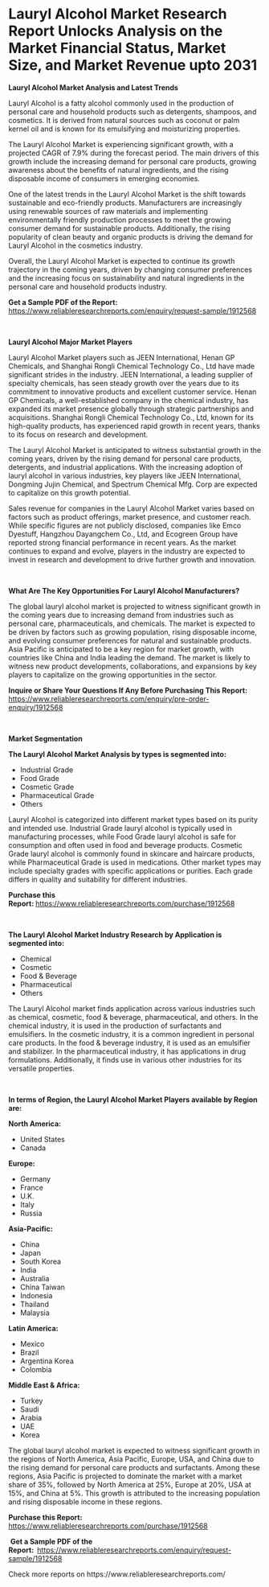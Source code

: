 <p><h1>Lauryl Alcohol Market Research Report Unlocks Analysis on the Market Financial Status, Market Size, and Market Revenue upto 2031</h1></p><p><strong>Lauryl Alcohol Market Analysis and Latest Trends</strong></p>
<p><p>Lauryl Alcohol is a fatty alcohol commonly used in the production of personal care and household products such as detergents, shampoos, and cosmetics. It is derived from natural sources such as coconut or palm kernel oil and is known for its emulsifying and moisturizing properties.</p><p>The Lauryl Alcohol Market is experiencing significant growth, with a projected CAGR of 7.9% during the forecast period. The main drivers of this growth include the increasing demand for personal care products, growing awareness about the benefits of natural ingredients, and the rising disposable income of consumers in emerging economies.</p><p>One of the latest trends in the Lauryl Alcohol Market is the shift towards sustainable and eco-friendly products. Manufacturers are increasingly using renewable sources of raw materials and implementing environmentally friendly production processes to meet the growing consumer demand for sustainable products. Additionally, the rising popularity of clean beauty and organic products is driving the demand for Lauryl Alcohol in the cosmetics industry.</p><p>Overall, the Lauryl Alcohol Market is expected to continue its growth trajectory in the coming years, driven by changing consumer preferences and the increasing focus on sustainability and natural ingredients in the personal care and household products industry.</p></p>
<p><strong>Get a Sample PDF of the Report:&nbsp;</strong> <a href="https://www.reliableresearchreports.com/enquiry/request-sample/1912568">https://www.reliableresearchreports.com/enquiry/request-sample/1912568</a></p>
<p>&nbsp;</p>
<p><strong>Lauryl Alcohol Major Market Players</strong></p>
<p><p>Lauryl Alcohol Market players such as JEEN International, Henan GP Chemicals, and Shanghai Rongli Chemical Technology Co., Ltd have made significant strides in the industry. JEEN International, a leading supplier of specialty chemicals, has seen steady growth over the years due to its commitment to innovative products and excellent customer service. Henan GP Chemicals, a well-established company in the chemical industry, has expanded its market presence globally through strategic partnerships and acquisitions. Shanghai Rongli Chemical Technology Co., Ltd, known for its high-quality products, has experienced rapid growth in recent years, thanks to its focus on research and development.</p><p>The Lauryl Alcohol Market is anticipated to witness substantial growth in the coming years, driven by the rising demand for personal care products, detergents, and industrial applications. With the increasing adoption of lauryl alcohol in various industries, key players like JEEN International, Dongming Jujin Chemical, and Spectrum Chemical Mfg. Corp are expected to capitalize on this growth potential.</p><p>Sales revenue for companies in the Lauryl Alcohol Market varies based on factors such as product offerings, market presence, and customer reach. While specific figures are not publicly disclosed, companies like Emco Dyestuff, Hangzhou Dayangchem Co., Ltd, and Ecogreen Group have reported strong financial performance in recent years. As the market continues to expand and evolve, players in the industry are expected to invest in research and development to drive further growth and innovation.</p></p>
<p>&nbsp;</p>
<p><strong>What Are The Key Opportunities For Lauryl Alcohol Manufacturers?</strong></p>
<p><p>The global lauryl alcohol market is projected to witness significant growth in the coming years due to increasing demand from industries such as personal care, pharmaceuticals, and chemicals. The market is expected to be driven by factors such as growing population, rising disposable income, and evolving consumer preferences for natural and sustainable products. Asia Pacific is anticipated to be a key region for market growth, with countries like China and India leading the demand. The market is likely to witness new product developments, collaborations, and expansions by key players to capitalize on the growing opportunities in the sector.</p></p>
<p><strong>Inquire or Share Your Questions If Any Before Purchasing This Report:</strong> <a href="https://www.reliableresearchreports.com/enquiry/pre-order-enquiry/1912568">https://www.reliableresearchreports.com/enquiry/pre-order-enquiry/1912568</a></p>
<p>&nbsp;</p>
<p><strong>Market Segmentation</strong></p>
<p><strong>The Lauryl Alcohol Market Analysis by types is segmented into:</strong></p>
<p><ul><li>Industrial Grade</li><li>Food Grade</li><li>Cosmetic Grade</li><li>Pharmaceutical Grade</li><li>Others</li></ul></p>
<p><p>Lauryl Alcohol is categorized into different market types based on its purity and intended use. Industrial Grade lauryl alcohol is typically used in manufacturing processes, while Food Grade lauryl alcohol is safe for consumption and often used in food and beverage products. Cosmetic Grade lauryl alcohol is commonly found in skincare and haircare products, while Pharmaceutical Grade is used in medications. Other market types may include specialty grades with specific applications or purities. Each grade differs in quality and suitability for different industries.</p></p>
<p><strong>Purchase this Report:&nbsp;</strong><a href="https://www.reliableresearchreports.com/purchase/1912568">https://www.reliableresearchreports.com/purchase/1912568</a></p>
<p>&nbsp;</p>
<p><strong>The Lauryl Alcohol Market Industry Research by Application is segmented into:</strong></p>
<p><ul><li>Chemical</li><li>Cosmetic</li><li>Food & Beverage</li><li>Pharmaceutical</li><li>Others</li></ul></p>
<p><p>The Lauryl Alcohol market finds application across various industries such as chemical, cosmetic, food & beverage, pharmaceutical, and others. In the chemical industry, it is used in the production of surfactants and emulsifiers. In the cosmetic industry, it is a common ingredient in personal care products. In the food & beverage industry, it is used as an emulsifier and stabilizer. In the pharmaceutical industry, it has applications in drug formulations. Additionally, it finds use in various other industries for its versatile properties.</p></p>
<p>&nbsp;</p>
<p><strong>In terms of Region, the Lauryl Alcohol Market Players available by Region are:</strong></p>
<p>
    <p> <strong> North America: </strong>
        <ul>
            <li>United States</li>
            <li>Canada</li>
        </ul>
        </p> 
    <p> <strong> Europe: </strong>
        <ul>
            <li>Germany</li>
            <li>France</li>
            <li>U.K.</li>
            <li>Italy</li>
            <li>Russia</li>
        </ul>
        </p> 
    <p> <strong> Asia-Pacific: </strong>
        <ul>
            <li>China</li>
            <li>Japan</li>
            <li>South Korea</li>
            <li>India</li>
            <li>Australia</li>
            <li>China Taiwan</li>
            <li>Indonesia</li>
            <li>Thailand</li>
            <li>Malaysia</li>
        </ul>
        </p> 
    <p> <strong> Latin America: </strong>
        <ul>
            <li>Mexico</li>
            <li>Brazil</li>
            <li>Argentina Korea</li>
            <li>Colombia</li>
        </ul>
        </p> 
    <p> <strong> Middle East & Africa: </strong>
        <ul>
            <li>Turkey</li>
            <li>Saudi</li>
            <li>Arabia</li>
            <li>UAE</li>
            <li>Korea</li>
        </ul>
    </p>
    </p>
<p><p>The global lauryl alcohol market is expected to witness significant growth in the regions of North America, Asia Pacific, Europe, USA, and China due to the rising demand for personal care products and surfactants. Among these regions, Asia Pacific is projected to dominate the market with a market share of 35%, followed by North America at 25%, Europe at 20%, USA at 15%, and China at 5%. This growth is attributed to the increasing population and rising disposable income in these regions.</p></p>
<p><strong>Purchase this Report: </strong><a href="https://www.reliableresearchreports.com/purchase/1912568">https://www.reliableresearchreports.com/purchase/1912568</a></p>
<p>&nbsp;<strong>Get a Sample PDF of the Report:&nbsp;&nbsp;</strong><a href="https://www.reliableresearchreports.com/enquiry/request-sample/1912568">https://www.reliableresearchreports.com/enquiry/request-sample/1912568</a></p>
<p><strong></strong></p>
<p>Check more reports on https://www.reliableresearchreports.com/</p>